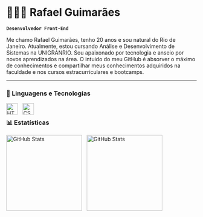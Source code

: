 # 👩🏻‍💻 Rafael Guimarães

**`Desenvolvedor Front-End`**

Me chamo Rafael Guimarães, tenho 20 anos e sou natural do Rio de Janeiro. Atualmente, estou cursando Análise e Desenvolvimento de Sistemas na UNIGRANRIO. Sou apaixonado por tecnologia e anseio por novos aprendizados na área. O intuido do meu GitHub é absorver o máximo de conhecimentos e compartilhar meus conhecimentos adquiridos na faculdade e nos cursos estracurrículares e bootcamps.

---

### 🤖 Linguagens e Tecnologias

<img 
    align="left" 
    alt="HTML"
    title="HTML" 
    width="30px" 
    style="padding-right: 10px;" 
    src="https://cdn.jsdelivr.net/gh/devicons/devicon@latest/icons/html5/html5-original.svg" 
/>
<img 
    align="left" 
    alt="CSS" 
    title="CSS"
    width="30px" 
    style="padding-right: 10px;" 
    src="https://cdn.jsdelivr.net/gh/devicons/devicon@latest/icons/css3/css3-original.svg" 
/>
<br/>

### 📊 Estatísticas

<p>
  <img 
    align="left" 
    alt="GitHub Stats" 
    height="200" 
    style="padding-right: 10px;" 
    src="https://github-readme-stats.vercel.app/api?username=RafaDevOne&show_icons=true&theme=tokyonight&include_all_commits=true&locale=pt-br" 
  />

<img 
      align="left" 
      alt="GitHub Stats" 
      height="200" 
      src="https://github-readme-stats.vercel.app/api/top-langs/?username=RafaDevOne&theme=tokyonight&layout=compact&custom_title=Tecnologias&langs_count=9" 
  />

</p>
